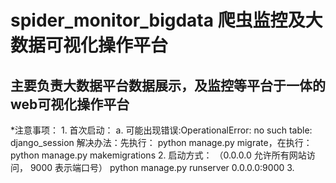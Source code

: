 # spider_monitor_bigdata 爬虫监控及大数据可视化操作平台

## 主要负责大数据平台数据展示，及监控等平台于一体的web可视化操作平台

*注意事项：
    1. 首次启动：
        a. 可能出现错误:OperationalError: no such table: django_session
        解决办法：先执行： python manage.py migrate，在执行：python manage.py makemigrations
    2. 启动方式： （0.0.0.0 允许所有网站访问， 9000 表示端口号） 
        python manage.py runserver 0.0.0.0:9000
    3. 


